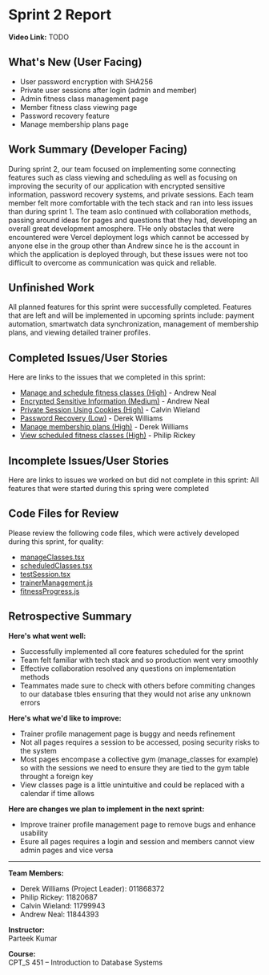 # Sprint 2 Report

**Video Link:** TODO

## What's New (User Facing)
* User password encryption with SHA256
* Private user sessions after login (admin and member)
* Admin fitness class management page
* Member fitness class viewing page
* Password recovery feature
* Manage membership plans page 

## Work Summary (Developer Facing)
During sprint 2, our team focused on implementing some connecting features such as class viewing and scheduling as well as focusing on improving the security of our application with encrypted sensitive information, password recovery systems, and private sessions. Each team member felt more comfortable with the tech stack and ran into less issues than during sprint 1. The team aslo continued with collaboration methods, passing around ideas for pages and questions that they had, developing an overall great development amosphere. THe only obstacles that were encountered were Vercel deployment logs which cannot be accessed by anyone else in the group other than Andrew since he is the account in which the application is deployed through, but these issues were not too difficult to overcome as communication was quick and reliable.

## Unfinished Work
All planned features for this sprint were successfully completed. Features that are left and will be implemented in upcoming sprints include: payment automation, smartwatch data synchronization, management of membership plans, and viewing detailed trainer profiles.

## Completed Issues/User Stories
Here are links to the issues that we completed in this sprint:
* [Manage and schedule fitness classes (High)](https://github.com/AndrewN4675/GymMax/issues/8) - Andrew Neal
* [Encrypted Sensitive Information (Medium)](https://github.com/AndrewN4675/GymMax/issues/19) - Andrew Neal
* [Private Session Using Cookies (High)](https://github.com/AndrewN4675/GymMax/issues/22) - Calvin Wieland
* [Password Recovery (Low)](https://github.com/AndrewN4675/GymMax/issues/13) - Derek Williams
* [Manage membership plans (High)](https://github.com/AndrewN4675/GymMax/issues/2) - Derek Williams
* [View scheduled fitness classes (High)](https://github.com/AndrewN4675/GymMax/issues/4) - Philip Rickey

## Incomplete Issues/User Stories
Here are links to issues we worked on but did not complete in this sprint: All features that were started during this spring were completed

## Code Files for Review
Please review the following code files, which were actively developed during this sprint, for quality:
* [manageClasses.tsx](https://github.com/AndrewN4675/GymMax/blob/main/gym_maxxing/src/app/manage_classes/page.tsx)
* [scheduledClasses.tsx](https://github.com/AndrewN4675/GymMax/blob/main/gym_maxxing/src/app/scheduled_classes/page.tsx)
* [testSession.tsx](https://github.com/AndrewN4675/GymMax/blob/main/gym_maxxing/src/app/testSession/page.tsx)
* [trainerManagement.js](https://github.com/AndrewN4675/GymMax/tree/main/gym_maxxing/src/app/trainerinfo)
* [fitnessProgress.js](https://github.com/AndrewN4675/GymMax/blob/main/gym_maxxing/src/app/progress/page.tsx)

## Retrospective Summary

**Here's what went well:**
* Successfully implemented all core features scheduled for the sprint
* Team felt familiar with tech stack and so production went very smoothly
* Effective collaboration resolved any questions on implementation methods
* Teammates made sure to check with others before commiting changes to our database tbles ensuring that they would not arise any unknown errors

**Here's what we'd like to improve:**
* Trainer profile management page is buggy and needs refinement
* Not all pages requires a session to be accessed, posing security risks to the system
* Most pages encompase a collective gym (manage_classes for example) so with the sessions we need to ensure they are tied to the gym table throught a foreign key
* View classes page is a little unintuitive and could be replaced with a calendar if time allows

**Here are changes we plan to implement in the next sprint:**
* Improve trainer profile management page to remove bugs and enhance usability
* Esure all pages requires a login and session and members cannot view admin pages and vice versa

---

**Team Members:**  
- Derek Williams (Project Leader): 011868372  
- Philip Rickey: 11820687  
- Calvin Wieland: 11799943  
- Andrew Neal: 11844393  

**Instructor:**  
Parteek Kumar  

**Course:**  
CPT_S 451 – Introduction to Database Systems
